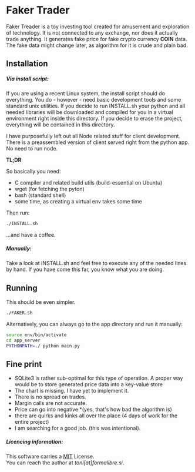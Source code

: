 # Faker Trader

Faker Treader is a toy investing tool created for amusement and exploration of technology.
It is not connected to any exchange, nor does it actually trade anything. It generates fake price for fake crypto currency **COIN** data. The fake data might change later, as algorithm for it is crude and plain bad.


## Installation
##### Via install script:
If you are using a recent Linux system, the install script should do everything.
You do - however - need basic development tools and some standard unix utilities. If you decide to run INSTALL.sh your python and all needed libraries will be downloaded and compiled for you in a virtual environment right inside this directory. If you decide to erase the project, everything will be contained in this directory.

I have purposefully left out all Node related stuff for client development. There is a preassembled version of client served right from the python app. No need to run node.

**TL;DR**

So basically you need:
- C compiler and related build utils (build-essential on Ubuntu)
- wget (for fetching the pyton)
- bash (standard shell)
- some time, as creating a virtual env takes some time

Then run:
```bash
./INSTALL.sh
```
...and have a coffee.

##### Manually:
Take a look at INSTALL.sh and feel free to execute any of the needed lines by hand.
If you have come this far, you know what you are doing.


## Running

This should be even simpler.
```bash
./FAKER.sh
```
Alternatively, you can always go to the app directory and run it manually:

```bash
source env/bin/activate
cd app_server
PYTHONPATH=./ python main.py

```

## Fine print

* SQLite3 is rather sub-optimal for this type of operation. A proper way would be to store generated price data into a key-value store
* The chart is missing. I have yet to implement it.
* There is no spread on trades.
* Margin calls are not accurate.
* Price can go into negative *(yes, that's how bad the algorithm is)
* there are quirks and kinks all over the place (4 days of work for the entire project)
* I am searching for a good job. (this was intentional).

##### Licencing information:
This software carries a [MIT](https://opensource.org/licenses/MIT) License.  
You can reach the author at *toni[at]formalibre.si*.